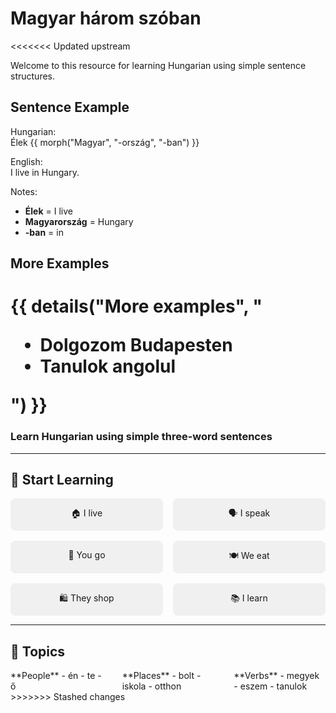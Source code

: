 
# Magyar három szóban
<<<<<<< Updated upstream

Welcome to this resource for learning Hungarian using simple sentence structures.

## Sentence Example

Hungarian:  
Élek {{ morph("Magyar", "-ország", "-ban") }}

English:  
I live in Hungary.

Notes:  
- **Élek** = I live  
- **Magyarország** = Hungary  
- **-ban** = in

## More Examples

{{ details("More examples", "<ul><li>Dolgozom Budapesten</li><li>Tanulok angolul</li></ul>") }}
=======
### Learn Hungarian using simple three-word sentences

---

## 🔹 Start Learning

<div style="display: flex; flex-wrap: wrap; gap: 1rem;">
<a href="examples/living/" style="flex: 1 1 30%; min-width: 140px; text-align: center; padding: 1em; background: #f0f0f0; text-decoration: none; border-radius: 8px;">🏠 I live</a>
<a href="examples/speaking/" style="flex: 1 1 30%; min-width: 140px; text-align: center; padding: 1em; background: #f0f0f0; text-decoration: none; border-radius: 8px;">🗣️ I speak</a>
<a href="examples/going/" style="flex: 1 1 30%; min-width: 140px; text-align: center; padding: 1em; background: #f0f0f0; text-decoration: none; border-radius: 8px;">🚶 You go</a>
<a href="examples/eating/" style="flex: 1 1 30%; min-width: 140px; text-align: center; padding: 1em; background: #f0f0f0; text-decoration: none; border-radius: 8px;">🍽️ We eat</a>
<a href="examples/shopping/" style="flex: 1 1 30%; min-width: 140px; text-align: center; padding: 1em; background: #f0f0f0; text-decoration: none; border-radius: 8px;">🛍️ They shop</a>
<a href="examples/learning/" style="flex: 1 1 30%; min-width: 140px; text-align: center; padding: 1em; background: #f0f0f0; text-decoration: none; border-radius: 8px;">📚 I learn</a>
</div>

---

## 🧠 Topics

<div style="display: flex; gap: 2rem;">
<div style="flex: 1">
**People**  
- én  
- te  
- ő  
</div>
<div style="flex: 1">
**Places**  
- bolt  
- iskola  
- otthon  
</div>
<div style="flex: 1">
**Verbs**  
- megyek  
- eszem  
- tanulok  
</div>
</div>
>>>>>>> Stashed changes
